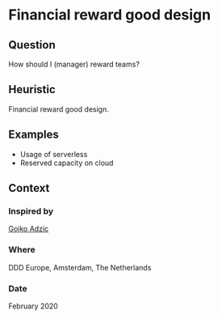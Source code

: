 # Financial reward good design

## Question
How should I (manager) reward teams?

## Heuristic
Financial reward good design.

## Examples
- Usage of serverless
- Reserved capacity on cloud

## Context
### Inspired by
[Gojko Adzic](https://twitter.com/gojkoadzic)

### Where
DDD Europe, Amsterdam, The Netherlands

### Date
February 2020